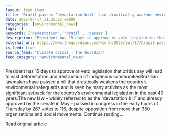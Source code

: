 ```yaml
---
layout: feed_item
title: "Brazil passes ‘devastation bill’ that drastically weakens environmental law"
date: 2025-07-17 11:25:25 +0000
categories: [environmental_news]
tags: []
keywords: ['devastation', 'brazil', 'passes']
description: "President has 15 days to approve or veto legislation that critics say will lead to vast deforestation and destruction of Indigenous communitiesBrazilian lawm..."
external_url: https://www.theguardian.com/world/2025/jul/17/brazil-passes-devastation-bill-that-drastically-weakens-environmental-law
is_feed: true
source_feed: "Climate crisis | The Guardian"
feed_category: "environmental_news"
---
```


President has 15 days to approve or veto legislation that critics say will lead to vast deforestation and destruction of Indigenous communitiesBrazilian lawmakers have passed a bill that drastically weakens the country’s environmental safeguards and is seen by many activists as the most significant setback for the country’s environmental legislation in the past 40 years.The new law – widely referred to as the “devastation bill” and already approved by the senate in May – passed in congress in the early hours of Thursday by 267 votes to 116, despite opposition from more than 350 organisations and social movements. Continue reading...

[Read original article](https://www.theguardian.com/world/2025/jul/17/brazil-passes-devastation-bill-that-drastically-weakens-environmental-law)

